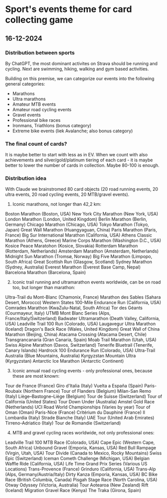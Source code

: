 # Sport's events theme for card collecting game

## 16-12-2024

### Distribution between sports
By ChatGPT, the most dominant activites on Strava should be running and cycling. Next are swimming, hiking, walking and gym based activities.

Building on this premise, we can categorize our events into the following general categories:
- Marathons
- Ultra marathons
- Amateur MTB events
- Amateur road cycling events
- Gravel events
- Professional bike races
- Ironmans, Triathlons (bonus category)
- Extreme bike events (liek Avalanche; also bonus category)

### The final count of cards?
It is maybe better to start with less as in EV. When we count with also achievements and silver/gold/platinum tiering of each card - it is maybe better to lower the number of cards in collection. Maybe 80-100 is enough.

### Distribution idea

With Claude we brainstromed 80 card objects (20 road running events, 20 ultra events, 20 road cycling events, 20 MTB/gravel events).

1. Iconic marathons, not longer than 42,2 km:

Boston Marathon (Boston, USA)
New York City Marathon (New York, USA)
London Marathon (London, United Kingdom)
Berlin Marathon (Berlin, Germany)
Chicago Marathon (Chicago, USA)
Tokyo Marathon (Tokyo, Japan)
Great Wall Marathon (Huangyaguan, China)
Paris Marathon (Paris, France)
Big Sur International Marathon (California, USA)
Athens Classic Marathon (Athens, Greece)
Marine Corps Marathon (Washington D.C., USA)
Kosice Peace Maratohon (Kosice, Slovakia)
Rotterdam Marathon (Rotterdam, Netherlands)
Amsterdam Marathon (Amsterdam, Netherlands)
Midnight Sun Marathon (Tromsø, Norway)
Big Five Marathon (Limpopo, South Africa)
Great Scottish Run (Glasgow, Scotland)
Sydney Marathon (Sydney, Australia)
Everest Marathon (Everest Base Camp, Nepal)
Barcelona Marathon (Barcelona, Spain)

2. Iconic trail running and ultramarathon events worldwide, can be on road too, but longer than marathon:

Ultra-Trail du Mont-Blanc (Chamonix, France)
Marathon des Sables (Sahara Desert, Morocco)
Western States 100-Mile Endurance Run (California, USA)
Comrades Marathon (KwaZulu-Natal, South Africa)
Tor des Géants (Courmayeur, Italy)
UTMB Mont Blanc Series (Alps, France/Italy/Switzerland)
Badwater Ultramarathon (Death Valley, California, USA)
Leadville Trail 100 Run (Colorado, USA)
Laugavegur Ultra Marathon (Iceland)
Dragon's Back Race (Wales, United Kingdom)
Great Wall of China Marathon (Beijing, China)
Atacama Crossing (Atacama Desert, Chile)
Transgrancanaria (Gran Canaria, Spain)
Moab Trail Marathon (Utah, USA)
Swiss Alpine Marathon (Davos, Switzerland)
Tenerife Bluetrail (Tenerife, Canary Islands)
Hardrock 100 Endurance Run (Colorado, USA)
Ultra-Trail Australia (Blue Mountains, Australia)
Kyrgyzstan Mountain Ultra (Kyrgyzstan)
Antarctic Ice Marathon (Antarctic Continent)

3. Iconic annual road cycling events - only professional ones, because these are most known:

Tour de France (France)
Giro d'Italia (Italy)
Vuelta a España (Spain)
Paris-Roubaix (Northern France)
Tour of Flanders (Belgium)
Milan-San Remo (Italy)
Liège–Bastogne–Liège (Belgium)
Tour de Suisse (Switzerland)
Tour of California (United States)
Tour Down Under (Australia)
Amstel Gold Race (Netherlands)
UCI Road World Championships (Varies by year)
Tour of Oman (Oman)
Paris-Nice (France)
Critérium du Dauphiné (France)
Il Lombardia (Italy)
Strade Bianche (Italy)
UAE Tour (United Arab Emirates)
Tirreno-Adriatico (Italy)
Tour de Romandie (Switzerland)

4. MTB and gravel cycling races worldwide, not only professional ones:

Leadville Trail 100 MTB Race (Colorado, USA)
Cape Epic (Western Cape, South Africa)
Unbound Gravel (Emporia, Kansas, USA)
Red Bull Rampage (Virgin, Utah, USA)
Tour Divide (Canada to Mexico, Rocky Mountains)
Swiss Epic (Switzerland)
Iceman Cometh Challenge (Michigan, USA)
Belgian Waffle Ride (California, USA)
Life Time Grand Prix Series (Various US Locations)
Trans-Provence (France)
Grinduro (California, USA)
Trans-Alp (Alps, Germany/Austria/Italy)
Dirty Kanza (Emporia, Kansas, USA)
BC Bike Race (British Columbia, Canada)
Pisgah Stage Race (North Carolina, USA)
Otway Odyssey (Victoria, Australia)
Tour Aotearoa (New Zealand)
Rift (Iceland)
Migration Gravel Race (Kenya)
The Traka (Girona, Spain)